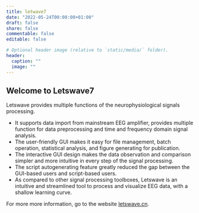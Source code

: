 ```yaml
---
title: letwave7
date: "2022-05-24T00:00:00+01:00"
draft: false
share: false
commentable: false
editable: false

# Optional header image (relative to `static/media/` folder).
header:
  caption: ""
  image: ""
---
```



## **Welcome to Letswave7**
Letswave provides multiple functions of the neurophysiological signals processing. 
- It supports data import from mainstream EEG amplifier, provides multiple function for data preprocessing and time and frequency domain signal analysis. 
- The user-friendly GUI makes it easy for file management, batch operation, statistical analysis, and figure generating for publication. 
- The interactive GUI design makes the data observation and comparison simpler and more intuitive in every step of the signal processing. 
- The script autogenerating feature greatly reduced the gap between the GUI-based users and script-based users. 
- As compared to other signal processing toolboxes, Letswave is an intuitive and streamlined tool to process and visualize EEG data, with a shallow learning curve.

For more more information, go to the website [letswave.cn](https://letswave.cn/).

<!-- Google tag (gtag.js) -->
<script async src="https://www.googletagmanager.com/gtag/js?id=G-NFT8YCEW9J"></script>
<script>
  window.dataLayer = window.dataLayer || [];
  function gtag(){dataLayer.push(arguments);}
  gtag('js', new Date());

  gtag('config', 'G-NFT8YCEW9J');
</script>